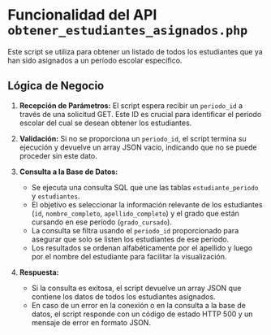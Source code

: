 # Funcionalidad del API `obtener_estudiantes_asignados.php`

Este script se utiliza para obtener un listado de todos los estudiantes que ya han sido asignados a un período escolar específico.

## Lógica de Negocio

1.  **Recepción de Parámetros:** El script espera recibir un `periodo_id` a través de una solicitud GET. Este ID es crucial para identificar el período escolar del cual se desean obtener los estudiantes.

2.  **Validación:** Si no se proporciona un `periodo_id`, el script termina su ejecución y devuelve un array JSON vacío, indicando que no se puede proceder sin este dato.

3.  **Consulta a la Base de Datos:**
    *   Se ejecuta una consulta SQL que une las tablas `estudiante_periodo` y `estudiantes`.
    *   El objetivo es seleccionar la información relevante de los estudiantes (`id`, `nombre_completo`, `apellido_completo`) y el grado que están cursando en ese período (`grado_cursado`).
    *   La consulta se filtra usando el `periodo_id` proporcionado para asegurar que solo se listen los estudiantes de ese período.
    *   Los resultados se ordenan alfabéticamente por el apellido y luego por el nombre del estudiante para facilitar la visualización.

4.  **Respuesta:**
    *   Si la consulta es exitosa, el script devuelve un array JSON que contiene los datos de todos los estudiantes asignados.
    *   En caso de un error en la conexión o en la consulta a la base de datos, el script responde con un código de estado HTTP 500 y un mensaje de error en formato JSON.
